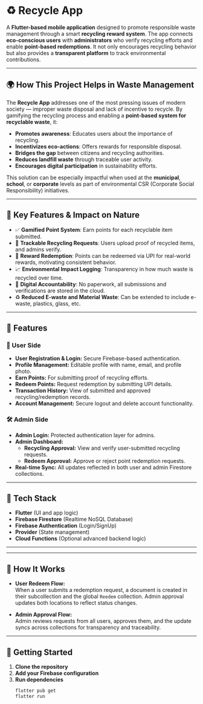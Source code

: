 # ♻️ Recycle App

A **Flutter-based mobile application** designed to promote responsible waste management through a smart **recycling reward system**. The app connects **eco-conscious users** with **administrators** who verify recycling efforts and enable **point-based redemptions**. It not only encourages recycling behavior but also provides a **transparent platform** to track environmental contributions.

---

## 🌍 How This Project Helps in Waste Management

The **Recycle App** addresses one of the most pressing issues of modern society — improper waste disposal and lack of incentive to recycle. By gamifying the recycling process and enabling a **point-based system for recyclable waste**, it:

- **Promotes awareness**: Educates users about the importance of recycling.
- **Incentivizes eco-actions**: Offers rewards for responsible disposal.
- **Bridges the gap** between citizens and recycling authorities.
- **Reduces landfill waste** through traceable user activity.
- **Encourages digital participation** in sustainability efforts.

This solution can be especially impactful when used at the **municipal**, **school**, or **corporate** levels as part of environmental CSR (Corporate Social Responsibility) initiatives.

---

## 🌟 Key Features & Impact on Nature

- ✅ **Gamified Point System**: Earn points for each recyclable item submitted.
- 🔄 **Trackable Recycling Requests**: Users upload proof of recycled items, and admins verify.
- 🎁 **Reward Redemption**: Points can be redeemed via UPI for real-world rewards, motivating consistent behavior.
- 📈 **Environmental Impact Logging**: Transparency in how much waste is recycled over time.
- 🧾 **Digital Accountability**: No paperwork, all submissions and verifications are stored in the cloud.
- ♻️ **Reduced E-waste and Material Waste**: Can be extended to include e-waste, plastics, glass, etc.

---

## 📱 Features

### 👤 User Side
- **User Registration & Login:** Secure Firebase-based authentication.
- **Profile Management:** Editable profile with name, email, and profile photo.
- **Earn Points:** For submitting proof of recycling efforts.
- **Redeem Points:** Request redemption by submitting UPI details.
- **Transaction History:** View of submitted and approved recycling/redemption records.
- **Account Management:** Secure logout and delete account functionality.

### 🛠️ Admin Side
- **Admin Login:** Protected authentication layer for admins.
- **Admin Dashboard:**
  - **Recycling Approval:** View and verify user-submitted recycling requests.
  - **Redeem Approval:** Approve or reject point redemption requests.
- **Real-time Sync:** All updates reflected in both user and admin Firestore collections.

---

## 🔧 Tech Stack

- **Flutter** (UI and app logic)
- **Firebase Firestore** (Realtime NoSQL Database)
- **Firebase Authentication** (Login/SignUp)
- **Provider** (State management)
- **Cloud Functions** (Optional advanced backend logic)

---


---

## 🔄 How It Works

- **User Redeem Flow:**  
  When a user submits a redemption request, a document is created in their subcollection and the global `Reedem` collection. Admin approval updates both locations to reflect status changes.

- **Admin Approval Flow:**  
  Admin reviews requests from all users, approves them, and the update syncs across collections for transparency and traceability.

---

## 🚀 Getting Started

1. **Clone the repository**
2. **Add your Firebase configuration**
3. **Run dependencies**
   ```bash
   flutter pub get
   flutter run



